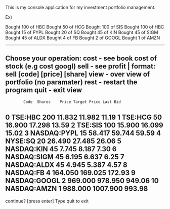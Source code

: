 This is my console application for my investment portfolio management.

Ex)

Bought 100 of HBC
Bought 50 of HCG
Bought 100 of SIS
Bought 100 of HBC
Bought 15 of PYPL
Bought 20 of SQ
Bought 45 of KIN
Bought 45 of SIGM
Bought 45 of ALDX
Bought 4 of FB
Bought 2 of GOOGL
Bought 1 of AMZN

-------------------------------------------------------
Choose your operation:
	cost - see book cost of stock (e.g cost googl)
	sell - see profit | format: sell [code] [price] [share]
	view - over view of portfolio (no paramater)
	rest - restart the program
	quit - exit
view
-------------------------------------------------------
            Code  Shares    Price Target Price Last Bid
0        TSE:HBC     200   11.832       11.982    11.19
1        TSE:HCG      50   16.900       17.298    13.59
2        TSE:SIS     100   15.900       16.099    15.02
3    NASDAQ:PYPL      15   58.417       59.744    59.59
4        NYSE:SQ      20   26.490       27.485    26.06
5     NASDAQ:KIN      45    7.745        8.187     7.30
6    NASDAQ:SIGM      45    6.195        6.637     6.25
7    NASDAQ:ALDX      45    4.945        5.387     4.57
8      NASDAQ:FB       4  164.050      169.025   172.93
9   NASDAQ:GOOGL       2  969.000      978.950   949.06
10   NASDAQ:AMZN       1  988.000     1007.900   993.98
-------------------------------------------------------
continue? [press enter]
	 Type quit to exit
